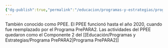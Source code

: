 ```yaml
---
{"dg-publish":true,"permalink":"/educacion/programas-y-estrategias/programa-de-prevencion-en-establecimientos-educacionales-ppee/","dgPassFrontmatter":true,"noteIcon":"","updated":"2025-06-16T17:13:50.424-04:00"}
---
```



También conocido como PPEE. El PPEE funcionó hasta el año 2020, cuando fue reemplazado por el Programa PrePARA2. Las actividades del PPEE quedaron como el Componente 2 del [[Educación/Programas y Estrategias/Programa PrePARA2\|Programa PrePARA2]] 